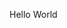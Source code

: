 ﻿<!Doctype html>
 <head>
   <title>
     hello
   </title>
 </head>
 <body>
   <p>Hello World</p>
 </body>
